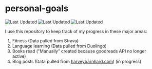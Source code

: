 # personal-goals
![Last Updated](https://img.shields.io/date/1611452117?color=FC4C02&label=Fitness%20Updated&logo=strava)
![Last Updated](https://img.shields.io/date/1611452117?color=7ac70c&label=Language%20Updated&logo=duolingo)
![Last Updated](https://img.shields.io/date/1611452117?color=e9e5cd&label=Books%20Updated&logo=goodreads)

I use this repository to keep track of my progress in these major areas:

1. Fitness (Data pulled from Strava)
2. Language learning (Data pulled from Duolingo)
3. Books read ("Manually" created because goodreads API no longer active)
4. Blog posts (Data pulled from [harveybarnhard.com](https://harveybarnhard.com)) (in progress)
